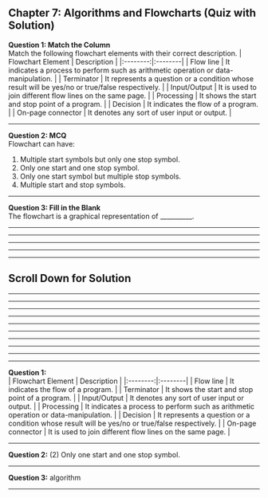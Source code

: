## Chapter 7: Algorithms and Flowcharts (Quiz with Solution)     

__Question 1: Match the Column__     
Match the following flowchart elements with their correct description. 
| Flowchart Element | Description |
|:--------:|:--------|
| Flow line  | It indicates a process to perform such as arithmetic operation or data-manipulation. |
| Terminator  |  It represents a question or a condition whose result will be yes/no or true/false respectively. |
| Input/Output  |  It is used to join different flow lines on the same page.  |
| Processing  |  It shows the start and stop point of a program. |
| Decision  |  It indicates the flow of a program. |
| On-page connector   |  It denotes any sort of user input or output. |

---- 

__Question 2: MCQ__      
Flowchart can have: 
1. Multiple start symbols but only one stop symbol. 
2. Only one start and one stop symbol.
3. Only one start symbol but multiple stop symbols.
4. Multiple start and stop symbols.
----    
__Question 3: Fill in the Blank__      
The flowchart is a graphical representation of __________.

---- 
----
----
----
----

## Scroll Down for Solution 
----
----
----
----
----
----
----
----
----
----
__Question 1:__    
| Flowchart Element | Description |
|:--------:|:--------|
| Flow line  | It indicates the flow of a program. |
| Terminator  |  It shows the start and stop point of a program. |
| Input/Output  |  It denotes any sort of user input or output.  |
| Processing  |  It indicates a process to perform such as arithmetic operation or data-manipulation. |
| Decision  |  It represents a question or a condition whose result will be yes/no or true/false respectively. |
| On-page connector   |  It is used to join different flow lines on the same page.  |

---- 
__Question 2:__ (2) Only one start and one stop symbol.   

---- 
__Question 3:__ algorithm  

----  
